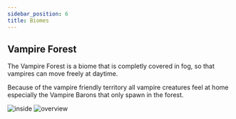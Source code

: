 ```yaml
---
sidebar_position: 6
title: Biomes
---
```


## Vampire Forest
The Vampire Forest is a biome that is completly covered in fog, so that vampires can move freely at daytime.

Because of the vampire friendly territory all vampire creatures feel at home especially the Vampire Barons that only spawn in the forest.

![inside](https://i.ibb.co/0ChZz4M/vampire-forest-inside.png)
![overview](https://i.ibb.co/ZXThVHh/vampire-forest-overview.png)
